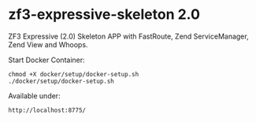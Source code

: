 # zf3-expressive-skeleton 2.0
ZF3 Expressive (2.0) Skeleton APP with FastRoute, Zend ServiceManager, Zend View and Whoops.

Start Docker Container:

    chmod +X docker/setup/docker-setup.sh
    ./docker/setup/docker-setup.sh

Available under:

    http://localhost:8775/